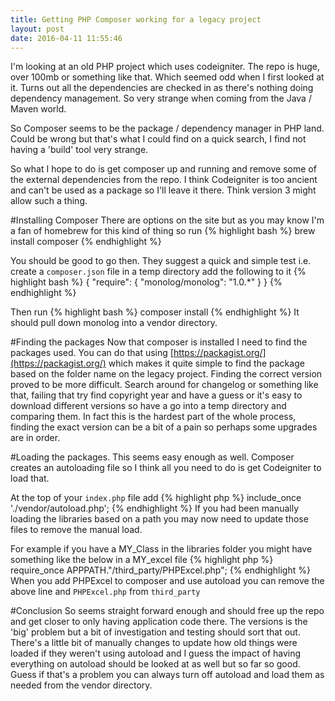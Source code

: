 ```yaml
---
title: Getting PHP Composer working for a legacy project
layout: post
date: 2016-04-11 11:55:46
---
```

I'm looking at an old PHP project which uses codeigniter.  The repo is huge, over 100mb or something like that.  Which seemed odd when I first looked at it.  Turns out all the dependencies are checked in as there's nothing doing dependency management.  So very strange when coming from the Java / Maven world.

So Composer seems to be the package / dependency manager in PHP land.  Could be wrong but that's what I could find on a quick search, I find not having a 'build' tool very strange.

So what I hope to do is get composer up and running and remove some of the external dependencies from the repo.  I think Codeigniter is too ancient and can't be used as a package so I'll leave it there.  Think version 3 might allow such a thing.

#Installing Composer
There are options on the site but as you may know I'm a fan of homebrew for this kind of thing
so run
{% highlight bash %}
brew install composer
{% endhighlight %}

You should be good to go then.
They suggest a quick and simple test i.e.
create a `composer.json` file in a temp directory add the following to it
{% highlight bash %}
{
    "require": {
        "monolog/monolog": "1.0.*"
    }
}
{% endhighlight %}

Then run 
{% highlight bash %}
composer install
{% endhighlight %}
It should pull down monolog into a vendor directory.

#Finding the packages
Now that composer is installed I need to find the packages used.
You can do that using [https://packagist.org/](https://packagist.org/) which makes it quite simple to find the package based on the folder name on the legacy project.  Finding the correct version proved to be more difficult. Search around for changelog or something like that, failing that try find copyright year and have a guess or it's easy to download different versions so have a go into a temp directory and comparing them. In fact this is the hardest part of the whole process, finding the exact version can be a bit of a pain so perhaps some upgrades are in order.

#Loading the packages.
This seems easy enough as well. Composer creates an autoloading file so I think all you need to do is get Codeigniter to load that.

At the top of your `index.php` file add
{% highlight php %}
include_once './vendor/autoload.php';
{% endhighlight %}
If you had been manually loading the libraries based on a path you may now need to update those files to remove the manual load.

For example if you have a MY_Class in the libraries folder you might have something like the below in a MY_excel file
{% highlight php %}
require_once APPPATH."/third_party/PHPExcel.php"; 
{% endhighlight %}
When you add PHPExcel to composer and use autoload you can remove the above line and `PHPExcel.php` from `third_party`

#Conclusion
So seems straight forward enough and should free up the repo and get closer to only having application code there.  The versions is the 'big' problem but a bit of investigation and testing should sort that out. There's a little bit of manually changes to update how old things were loaded if they weren't using autoload and I guess the impact of having everything on autoload should be looked at as well but so far so good. Guess if that's a problem you can always turn off autoload and load them as needed from the vendor directory.